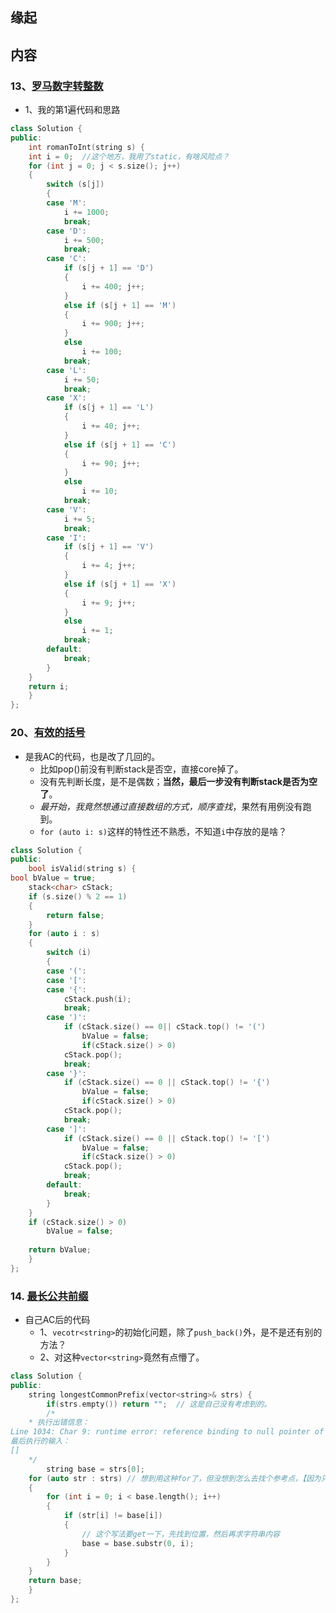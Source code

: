 ## 缘起

## 内容

### 13、[罗马数字转整数](https://leetcode-cn.com/problems/roman-to-integer/)

+ 1、我的第1遍代码和思路

```cpp
class Solution {
public:
    int romanToInt(string s) {
    int i = 0;  //这个地方，我用了static，有啥风险点？
	for (int j = 0; j < s.size(); j++)
	{
		switch (s[j])
		{
		case 'M':
			i += 1000;
			break;
		case 'D':
			i += 500;
			break;
		case 'C':
			if (s[j + 1] == 'D')
			{
				i += 400; j++;
			}
			else if (s[j + 1] == 'M')
			{
				i += 900; j++;
			}
			else
				i += 100;
			break;
		case 'L':
			i += 50;
			break;
		case 'X':
			if (s[j + 1] == 'L')
			{
				i += 40; j++;
			}
			else if (s[j + 1] == 'C')
			{
				i += 90; j++;
			}
			else
				i += 10;
			break;
		case 'V':
			i += 5;
			break;
		case 'I':
			if (s[j + 1] == 'V')
			{
				i += 4; j++;
			}
			else if (s[j + 1] == 'X')
			{
				i += 9; j++;
			}
			else
				i += 1;
			break;
		default:
			break;
		}
	}
    return i;
    }
};
```

### 20、[有效的括号](https://leetcode-cn.com/problems/valid-parentheses/)

+ 是我AC的代码，也是改了几回的。
  + 比如pop()前没有判断stack是否空，直接core掉了。
  + 没有先判断长度，是不是偶数；**当然，最后一步没有判断stack是否为空了**。
  + *最开始，我竟然想通过直接数组的方式，顺序查找*，果然有用例没有跑到。
  + `for (auto i: s)`这样的特性还不熟悉，不知道`i`中存放的是啥？

```cpp
class Solution {
public:
	bool isValid(string s) {
bool bValue = true;
	stack<char> cStack;
	if (s.size() % 2 == 1)
	{
		return false;
	}
	for (auto i : s)
	{
		switch (i)
		{	
		case '(':
		case '[':
		case '{':
			cStack.push(i);
			break;
		case ')':
			if (cStack.size() == 0|| cStack.top() != '(')
				bValue = false;
                if(cStack.size() > 0)
			cStack.pop();
			break;
		case '}':
			if (cStack.size() == 0 || cStack.top() != '{')
				bValue = false;
                if(cStack.size() > 0)
			cStack.pop();
			break;
		case ']':
			if (cStack.size() == 0 || cStack.top() != '[')
				bValue = false;
                if(cStack.size() > 0)
			cStack.pop();
			break;
		default:
			break;
		}
	}
	if (cStack.size() > 0)
		bValue = false;
		
    return bValue;
	}
};
```

### 14. [最长公共前缀](https://leetcode-cn.com/problems/longest-common-prefix/)

+ 自己AC后的代码
  + 1、`vecotr<string>`的初始化问题，除了`push_back()`外，是不是还有别的方法？
  + 2、对这种`vector<string>`竟然有点懵了。

```cpp
class Solution {
public:
    string longestCommonPrefix(vector<string>& strs) {
        if(strs.empty()) return "";  // 这是自己没有考虑到的。
        /*
	* 执行出错信息：
Line 1034: Char 9: runtime error: reference binding to null pointer of type 'std::__cxx11::basic_string<char>' (stl_vector.h)
最后执行的输入：
[]
	*/
        string base = strs[0];
	for (auto str : strs) // 想到用这种for了，但没想到怎么去找个参考点，【因为只是比较，所以auto &str，是不是引用，应该关系不大】。
	{
		for (int i = 0; i < base.length(); i++)
		{
			if (str[i] != base[i])
			{
                // 这个写法要get一下，先找到位置，然后再求字符串内容
				base = base.substr(0, i);
			}
		}
	}
	return base;
    }
};
```

